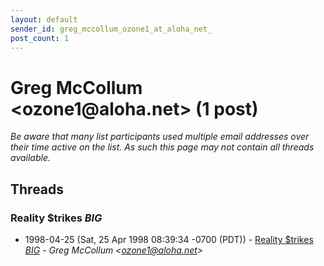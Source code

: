 ```yaml
---
layout: default
sender_id: greg_mccollum_ozone1_at_aloha_net_
post_count: 1
---
```


# Greg McCollum <ozone1<span>@</span>aloha.net> (1 post)

_Be aware that many list participants used multiple email addresses over their time active on the list. As such this page may not contain all threads available._

## Threads

### Reality $trikes $BIG$
+ 1998-04-25 (Sat, 25 Apr 1998 08:39:34 -0700 (PDT)) - [Reality $trikes $BIG$](/archive/1998/04/63b6048419cfa0a37875fbe922b03f487f28fd76b7e54ce4444eeaddc9f04c74) - _Greg McCollum \<ozone1@aloha.net\>_

